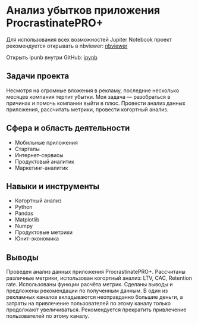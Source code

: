 ﻿# Анализ убытков приложения ProcrastinatePRO+

Для использования всех возможностей Jupiter Notebook проект рекомендуется открывать в nbviewer:
[nbviewer](https://nbviewer.org/github/tsimaf/portfolio/blob/main/05_cohort_analysis/6_cohort_analysis_lukashevich.ipynb)

Открыть ipunb внутри GitHub:
[ipynb](https://github.com/tsimaf/portfolio/blob/main/05_cohort_analysis/6_cohort_analysis_lukashevich.ipynb)

## Задачи проекта
Несмотря на огромные вложения в рекламу, последние несколько месяцев компания терпит убытки. Моя задача — разобраться в причинах и помочь компании выйти в плюс. Провести анализ данных приложения, рассчитать метрики, провести когортный анализ.

## Сфера и область деятельности
- Мобильные приложения
- Стартапы
- Интернет-сервисы
- Продуктовый аналитик
- Маркетинг-аналитик

## Навыки и инструменты
- Когортный анализ
- Python
- Pandas
- Matplotlib
- Numpy
- Продуктовые метрики
- Юнит-экономика

## Выводы
Проведен анализ данных приложения ProcrastinatePRO+.
Рассчитаны различные метрики, использован когортный анализ: LTV, CAC, Retention rate. Использованы функции расчёта метрик. Сделаны выводы и предложены рекомендации по полученным данным. В один из рекламных каналов вкладываются неоправданно большие деньги, а затраты на привлечение пользователей по этому каналу только продолжают увеличиваться. Рекомендуется прекратить привлечение пользователей по этому каналу.
